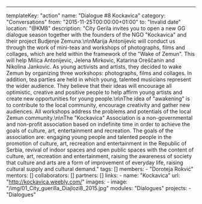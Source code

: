 ---
  templateKey: "action"
  name: "Dialogue #8 Kockavica"
  category: "Conversations"
  from: "2015-11-25T00:00:00+01:00"
  to: "Invalid date"
  location: "@KM8"
  description: "City Gerila invites you to open a new GG dialogue season together with the founders of the NGO \"Kockavica\" and their project Budjenje Zemuna.\n\nMarija Antonijevic will conduct us through the work of mini-teas and workshops of photographs, films and collages, which are held within the framework of the \"Wake of Zemun\". This will help Milica Antonijevic, Jelena Mirkovic, Katarina Oreščanin and Nikolina Jankovic. As young activists and artists, they decided to wake Zemun by organizing three workshops: photographs, films and collages. In addition, tea parties are held in which young, talented musicians represent the wider audience. They believe that their ideas will encourage all optimistic, creative and positive people to help affirm young artists and create new opportunities for young people.\n\nThe idea of ​​\"awakening\" is to contribute to the local community, encourage creativity and gather new audiences. All workshops address the problems and potentials of the local Zemun community.\n\nThe \"Kockavica\" Association is a non-governmental and non-profit association based on indefinite time in order to achieve the goals of culture, art, entertainment and recreation. The goals of the association are: engaging young people and talented people in the promotion of culture, art, recreation and entertainment in the Republic of Serbia, revival of indoor spaces and open public spaces with the content of culture, art, recreation and entertainment, raising the awareness of society that culture and arts are a form of improvement of everyday life, raising cultural supply and cultural demand."
  tags: []
  members: 
    - "Doroteja Rokvić"
  mentors: []
  collaborators: []
  partners: []
  links: 
    - 
      name: "Kockavica"
      url: "http://kockavica.weebly.com/"
  images: 
    - 
      image: "/img/01_City_guerilla_Diajlozi8_2015.jpg"
  modules: "Dialogues"
  projects: 
    - "Dialogues"
